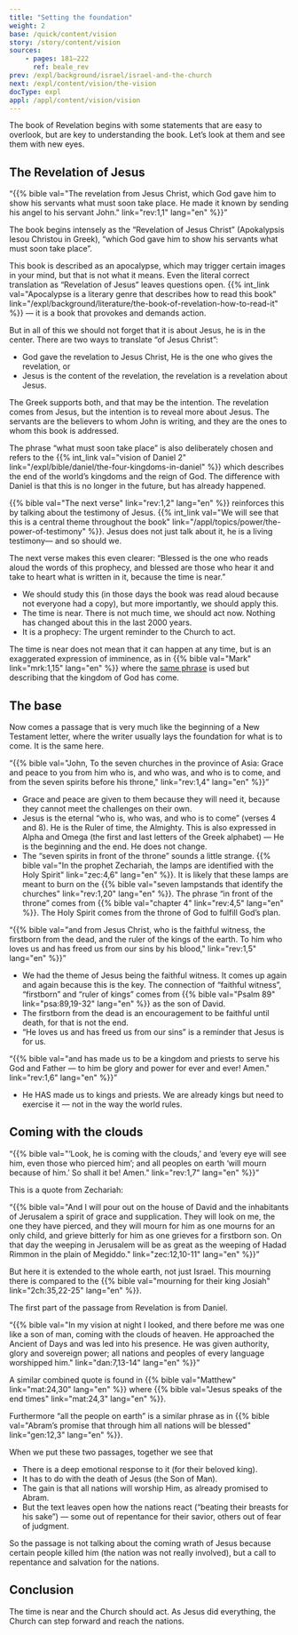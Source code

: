 ```yaml
---
title: "Setting the foundation"
weight: 2
base: /quick/content/vision
story: /story/content/vision
sources: 
    - pages: 181–222
      ref: beale_rev
prev: /expl/background/israel/israel-and-the-church
next: /expl/content/vision/the-vision
docType: expl
appl: /appl/content/vision/vision
---
```


The book of Revelation begins with some statements that are easy to overlook, but are key to understanding the book. Let’s look at them and see them with new eyes.

## The Revelation of Jesus

<a name="33b5"></a>
“{{% bible val="The revelation from Jesus Christ, which God gave him to show his servants what must soon take place. He made it known by sending his angel to his servant John." link="rev:1,1" lang="en" %}}”

The book begins intensely as the “Revelation of Jesus Christ” (Apokalypsis Iesou Christou in Greek), “which God gave him to show his servants what must soon take place”.

This book is described as an apocalypse, which may trigger certain images in your mind, but that is not what it means. Even the literal correct translation as “Revelation of Jesus” leaves questions open. {{% int_link val="Apocalypse is a literary genre that describes how to read this book" link="/expl/background/literature/the-book-of-revelation-how-to-read-it" %}} — it is a book that provokes and demands action.

But in all of this we should not forget that it is about Jesus, he is in the center. There are two ways to translate “of Jesus Christ”:

- God gave the revelation to Jesus Christ, He is the one who gives the revelation, or
- Jesus is the content of the revelation, the revelation is a revelation about Jesus.

The Greek supports both, and that may be the intention. The revelation comes from Jesus, but the intention is to reveal more about Jesus. The servants are the believers to whom John is writing, and they are the ones to whom this book is addressed.

The phrase “what must soon take place” is also deliberately chosen and refers to the {{% int_link val="vision of Daniel 2" link="/expl/bible/daniel/the-four-kingdoms-in-daniel" %}} which describes the end of the world’s kingdoms and the reign of God. The difference with Daniel is that this is no longer in the future, but has already happened.

{{% bible val="The next verse" link="rev:1,2" lang="en" %}} reinforces this by talking about the testimony of Jesus. {{% int_link val="We will see that this is a central theme throughout the book" link="/appl/topics/power/the-power-of-testimony" %}}. Jesus does not just talk about it, he is a living testimony— and so should we.

The next verse makes this even clearer: “Blessed is the one who reads aloud the words of this prophecy, and blessed are those who hear it and take to heart what is written in it, because the time is near.”

- We should study this (in those days the book was read aloud because not everyone had a copy), but more importantly, we should apply this.
- The time is near. There is not much time, we should act now. Nothing has changed about this in the last 2000 years.
- It is a prophecy: The urgent reminder to the Church to act.

The time is near does not mean that it can happen at any time, but is an exaggerated expression of imminence, as in {{% bible val="Mark" link="mrk:1,15" lang="en" %}} where the [same phrase](https://biblehub.com/interlinear/mark/1-15.htm) is used but describing that the kingdom of God has come.

## The base

<a name="65e2"></a>
Now comes a passage that is very much like the beginning of a New Testament letter, where the writer usually lays the foundation for what is to come. It is the same here.

“{{% bible val="John, To the seven churches in the province of Asia: Grace and peace to you from him who is, and who was, and who is to come, and from the seven spirits before his throne," link="rev:1,4" lang="en" %}}”

- Grace and peace are given to them because they will need it, because they cannot meet the challenges on their own.
- Jesus is the eternal “who is, who was, and who is to come” (verses 4 and 8). He is the Ruler of time, the Almighty. This is also expressed in Alpha and Omega (the first and last letters of the Greek alphabet) — He is the beginning and the end. He does not change.
- The “seven spirits in front of the throne” sounds a little strange. {{% bible val="In the prophet Zechariah, the lamps are identified with the Holy Spirit" link="zec:4,6" lang="en" %}}. It is likely that these lamps are meant to burn on the {{% bible val="seven lampstands that identify the churches" link="rev:1,20" lang="en" %}}. The phrase “in front of the throne” comes from {{% bible val="chapter 4" link="rev:4,5" lang="en" %}}. The Holy Spirit comes from the throne of God to fulfill God’s plan.

“{{% bible val="and from Jesus Christ, who is the faithful witness, the firstborn from the dead, and the ruler of the kings of the earth. To him who loves us and has freed us from our sins by his blood," link="rev:1,5" lang="en" %}}”

- We had the theme of Jesus being the faithful witness. It comes up again and again because this is the key. The connection of “faithful witness”, “firstborn” and “ruler of kings” comes from {{% bible val="Psalm 89" link="psa:89,19-32" lang="en" %}} as the son of David.
- The firstborn from the dead is an encouragement to be faithful until death, for that is not the end.
- “He loves us and has freed us from our sins” is a reminder that Jesus is for us.

“{{% bible val="and has made us to be a kingdom and priests to serve his God and Father — to him be glory and power for ever and ever! Amen." link="rev:1,6" lang="en" %}}”

- He HAS made us to kings and priests. We are already kings but need to exercise it — not in the way the world rules.

## Coming with the clouds

<a name="e267"></a>
“{{% bible val="‘Look, he is coming with the clouds,’ and ‘every eye will see him, even those who pierced him’; and all peoples on earth ‘will mourn because of him.’ So shall it be! Amen." link="rev:1,7" lang="en" %}}”

This is a quote from Zechariah:

“{{% bible val="And I will pour out on the house of David and the inhabitants of Jerusalem a spirit of grace and supplication. They will look on me, the one they have pierced, and they will mourn for him as one mourns for an only child, and grieve bitterly for him as one grieves for a firstborn son. On that day the weeping in Jerusalem will be as great as the weeping of Hadad Rimmon in the plain of Megiddo." link="zec:12,10-11" lang="en" %}}”

But here it is extended to the whole earth, not just Israel. This mourning there is compared to the {{% bible val="mourning for their king Josiah" link="2ch:35,22-25" lang="en" %}}.

The first part of the passage from Revelation is from Daniel.

“{{% bible val="In my vision at night I looked, and there before me was one like a son of man, coming with the clouds of heaven. He approached the Ancient of Days and was led into his presence. He was given authority, glory and sovereign power; all nations and peoples of every language worshipped him." link="dan:7,13-14" lang="en" %}}”

A similar combined quote is found in {{% bible val="Matthew" link="mat:24,30" lang="en" %}} where {{% bible val="Jesus speaks of the end times" link="mat:24,3" lang="en" %}}.

Furthermore “all the people on earth” is a similar phrase as in {{% bible val="Abram’s promise that through him all nations will be blessed" link="gen:12,3" lang="en" %}}.

When we put these two passages, together we see that

- There is a deep emotional response to it (for their beloved king).
- It has to do with the death of Jesus (the Son of Man).
- The gain is that all nations will worship Him, as already promised to Abram.
- But the text leaves open how the nations react (“beating their breasts for his sake”) — some out of repentance for their savior, others out of fear of judgment.

So the passage is not talking about the coming wrath of Jesus because certain people killed him (the nation was not really involved), but a call to repentance and salvation for the nations.

## Conclusion

<a name="8d7d"></a>
The time is near and the Church should act. As Jesus did everything, the Church can step forward and reach the nations.
